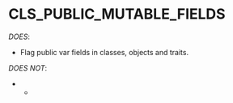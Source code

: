 CLS_PUBLIC_MUTABLE_FIELDS
=========================

*DOES*:
- Flag public var fields in classes, objects and traits.

*DOES NOT*:
- -